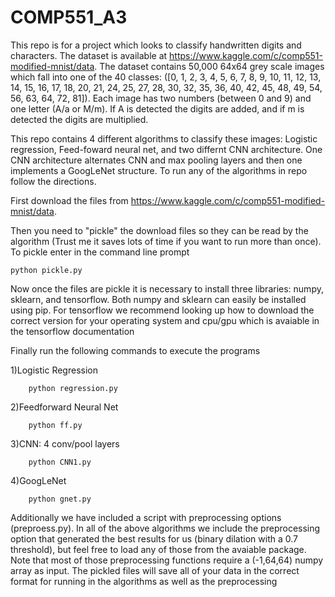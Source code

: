 # COMP551_A3

This repo is for a project which looks to classify handwritten digits and characters. The dataset is available at https://www.kaggle.com/c/comp551-modified-mnist/data. The dataset contains 50,000 64x64 grey scale images which fall into one of the 40 classes: ([0, 1, 2, 3, 4, 5, 6, 7, 8, 9, 10, 11, 12, 13, 14, 15, 16, 17, 18, 20, 21, 24, 25, 27, 28, 30, 32, 35, 36, 40, 42, 45, 48, 49, 54, 56, 63, 64, 72, 81]). Each image has two numbers (between 0 and 9) and one letter (A/a or M/m). If A is detected the digits are added, and if m is detected the digits are multiplied. 

This repo contains 4 different algorithms to classify these images: Logistic regression, Feed-foward neural net, and two differnt CNN architecture. One CNN architecture alternates CNN and max pooling layers and then one implements a GoogLeNet structure. To run any of the algorithms in repo follow the directions.

First download the files from https://www.kaggle.com/c/comp551-modified-mnist/data.

Then you need to "pickle" the download files so they can be read by the algorithm (Trust me it saves lots of time if you want to run more than once). To pickle enter in the command line prompt 
    
    python pickle.py

Now once the files are pickle it is necessary to install three libraries: numpy, sklearn, and tensorflow. Both numpy and sklearn can easily be installed using pip. For tensorflow we recommend looking up how to download the correct version for your operating system and cpu/gpu which is avaiable in the tensorflow documentation

Finally run the following commands to execute the programs

1)Logistic Regression
      
        python regression.py
  
2)Feedforward Neural Net
  
        python ff.py
  
3)CNN: 4 conv/pool layers
  
        python CNN1.py
   
4)GoogLeNet
      
        python gnet.py
      
Additionally we have included a script with preprocessing options (preproess.py). In all of the above algorithms we include the preprocessing option that generated the best results for us (binary dilation with a 0.7 threshold), but feel free to load any of those from the avaiable package. Note that most of those preprocessing functions require a (-1,64,64) numpy array as input. The pickled files will save all of your data in the correct format for running in the algorithms as well as the preprocessing 
